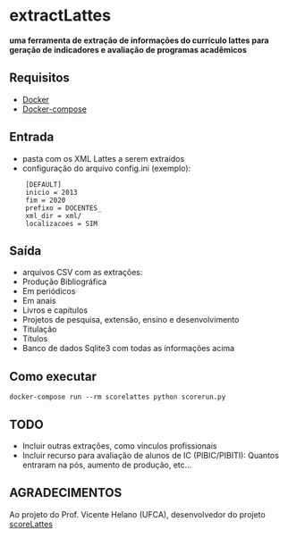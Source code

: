 # extractLattes
**uma ferramenta de extração de informações do currículo lattes para geração de indicadores e avaliação de programas acadêmicos**
## Requisitos

* [Docker](https://docs.docker.com/get-docker/)
* [Docker-compose](https://docs.docker.com/compose/install/)

## Entrada

* pasta com os XML Lattes a serem extraídos
* configuração do arquivo config.ini (exemplo):

```
    [DEFAULT]
    inicio = 2013
    fim = 2020
    prefixo = DOCENTES_
    xml_dir = xml/
    localizacoes = SIM
```
## Saída

* arquivos CSV com as extrações:
 * Produção Bibliográfica
  * Em periódicos
  * Em anais
  * Livros e capítulos
 * Projetos de pesquisa, extensão, ensino e desenvolvimento
 * Titulação
 * Títulos
* Banco de dados Sqlite3 com todas as informações acima

## Como executar

```
docker-compose run --rm scorelattes python scorerun.py
```

## TODO
* Incluir outras extrações, como vínculos profissionais
* Incluir recurso para avaliação de alunos de IC (PIBIC/PIBITI): Quantos entraram na pós, aumento de produção, etc...

## AGRADECIMENTOS

Ao projeto do Prof. Vicente Helano (UFCA), desenvolvedor do projeto [scoreLattes](https://github.com/vicentehelano/scoreLattes)